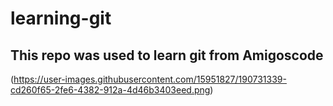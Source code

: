 # learning-git

## This repo was used to learn git from Amigoscode

(https://user-images.githubusercontent.com/15951827/190731339-cd260f65-2fe6-4382-912a-4d46b3403eed.png)
